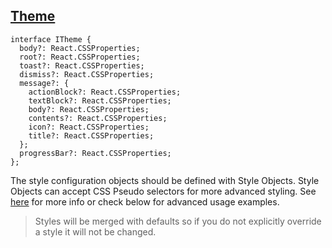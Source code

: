 ## [Theme](#theme)

```
interface ITheme {
  body?: React.CSSProperties;
  root?: React.CSSProperties;
  toast?: React.CSSProperties;
  dismiss?: React.CSSProperties;
  message?: {
    actionBlock?: React.CSSProperties;
    textBlock?: React.CSSProperties;
    body?: React.CSSProperties;
    contents?: React.CSSProperties;
    icon?: React.CSSProperties;
    title?: React.CSSProperties;
  };
  progressBar?: React.CSSProperties;
};
```

The style configuration objects should be defined with Style Objects. Style Objects can accept CSS Pseudo selectors for more advanced styling. See [here](https://styled-components.com/docs/advanced#style-objects) for more info or check below for advanced usage examples.

> Styles will be merged with defaults so if you do not explicitly override a style it will not be changed.
